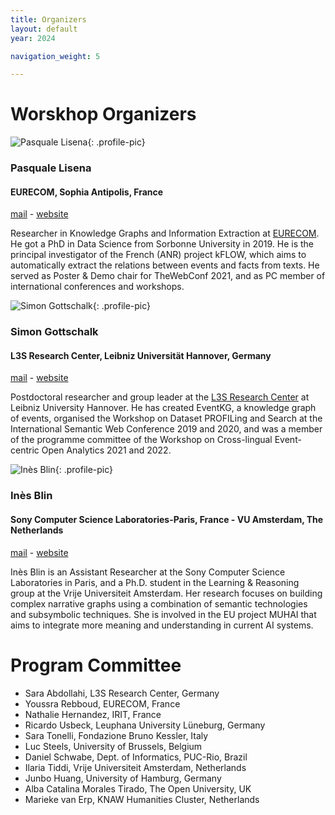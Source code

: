 ```yaml
---
title: Organizers
layout: default
year: 2024

navigation_weight: 5

---
```


# Worskhop Organizers

<section markdown="1">

![Pasquale Lisena](https://pbs.twimg.com/profile_images/1479474385090142213/t2LttOrX_400x400.jpg){: .profile-pic}
### Pasquale Lisena
#### EURECOM, Sophia Antipolis, France
[mail](mailto:pasquale.lisena@eurecom.fr) - [website](https://github.com/pasqLisena)

<p class="textblock" markdown="1">

Researcher in Knowledge Graphs and Information Extraction at [EURECOM](https://www.eurecom.fr/).
He got a PhD in Data Science from Sorbonne University in 2019. He is the principal investigator of the French (ANR) project kFLOW, which aims to automatically extract the relations between events and facts from texts. He served as Poster & Demo chair for TheWebConf 2021, and as PC member of international conferences and workshops.

</p>

</section>

<section markdown="1">

![Simon Gottschalk](https://personal.l3s.uni-hannover.de/~gottschalk/img/passfoto_quadratisch.png){: .profile-pic}
### Simon Gottschalk
#### L3S Research Center, Leibniz Universität Hannover, Germany
[mail](mailto:gottschalk@l3s.de) - [website](https://personal.l3s.uni-hannover.de/~gottschalk/)

<p class="textblock" markdown="1">

Postdoctoral researcher and group leader at the [L3S Research Center](https://www.l3s.de/en) at Leibniz University Hannover. He has created EventKG, a knowledge graph of events, organised the Workshop on Dataset PROFILing and Search at the International Semantic Web Conference 2019 and 2020, and was a member of the programme committee of the Workshop on Cross-lingual Event-centric Open Analytics 2021 and 2022.

</p>

</section>

<section markdown="1">

![Inès Blin](https://muhai.org/templates/yootheme/cache/01/IMG_0191_Ines_Blin-0151cc69.webp){: .profile-pic}
### Inès Blin
#### Sony Computer Science Laboratories-Paris, France - VU Amsterdam, The Netherlands

[mail](mailto:i.blin@vu.nl) - [website](i.blin@vu.nl )

<p class="textblock" markdown="1">

Inès Blin is an Assistant Researcher at the Sony Computer Science Laboratories in Paris, and a Ph.D. student in the Learning & Reasoning group at the Vrije Universiteit Amsterdam. Her research focuses on building complex narrative graphs using a combination of semantic technologies and subsymbolic techniques. She is involved in the EU project MUHAI that aims to integrate more meaning and understanding in current AI systems.

</p>

</section>

# Program Committee

* Sara Abdollahi, L3S Research Center, Germany
* Youssra Rebboud, EURECOM, France
* Nathalie Hernandez, IRIT, France
* Ricardo Usbeck, Leuphana University Lüneburg, Germany
* Sara Tonelli, Fondazione Bruno Kessler, Italy
* Luc Steels, University of Brussels, Belgium
* Daniel Schwabe, Dept. of Informatics, PUC-Rio, Brazil
* Ilaria Tiddi, Vrije Universiteit Amsterdam, Netherlands
* Junbo Huang, University of Hamburg, Germany
* Alba Catalina Morales Tirado, The Open University, UK
* Marieke van Erp, KNAW Humanities Cluster, Netherlands